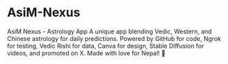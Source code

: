 # AsiM-Nexus
AsiM Nexus - Astrology App A unique app blending Vedic, Western, and Chinese astrology for daily predictions.  Powered by GitHub for code, Ngrok for testing, Vedic Rishi for data, Canva for design,  Stable Diffusion for videos, and promoted on X. Made with love for Nepal! 🌈
